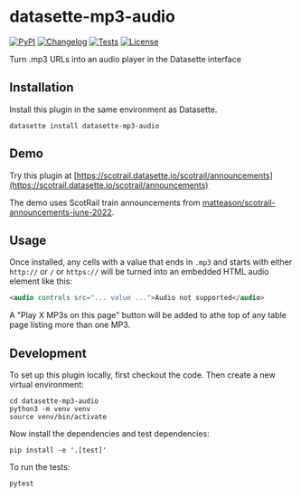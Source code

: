 # datasette-mp3-audio

[![PyPI](https://img.shields.io/pypi/v/datasette-mp3-audio.svg)](https://pypi.org/project/datasette-mp3-audio/)
[![Changelog](https://img.shields.io/github/v/release/simonw/datasette-mp3-audio?include_prereleases&label=changelog)](https://github.com/simonw/datasette-mp3-audio/releases)
[![Tests](https://github.com/simonw/datasette-mp3-audio/workflows/Test/badge.svg)](https://github.com/simonw/datasette-mp3-audio/actions?query=workflow%3ATest)
[![License](https://img.shields.io/badge/license-Apache%202.0-blue.svg)](https://github.com/simonw/datasette-mp3-audio/blob/main/LICENSE)

Turn .mp3 URLs into an audio player in the Datasette interface

## Installation

Install this plugin in the same environment as Datasette.

    datasette install datasette-mp3-audio

## Demo

Try this plugin at [https://scotrail.datasette.io/scotrail/announcements](https://scotrail.datasette.io/scotrail/announcements)

The demo uses ScotRail train announcements from [matteason/scotrail-announcements-june-2022](https://github.com/matteason/scotrail-announcements-june-2022).

## Usage

Once installed, any cells with a value that ends in `.mp3` and starts with either `http://` or `/` or `https://` will be turned into an embedded HTML audio element like this:

```html
<audio controls src="... value ...">Audio not supported</audio>
```

A "Play X MP3s on this page" button will be added to athe top of any table page listing more than one MP3.

## Development

To set up this plugin locally, first checkout the code. Then create a new virtual environment:

    cd datasette-mp3-audio
    python3 -m venv venv
    source venv/bin/activate

Now install the dependencies and test dependencies:

    pip install -e '.[test]'

To run the tests:

    pytest
